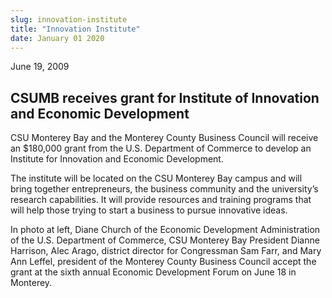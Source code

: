 ```yaml
---
slug: innovation-institute
title: "Innovation Institute"
date: January 01 2020
---
```


<p>June 19, 2009
</p><h2>CSUMB receives grant for Institute of Innovation and Economic Development</h2><p>CSU Monterey Bay and the Monterey County Business Council will receive an $180,000 grant from the U.S. Department of Commerce to develop an Institute for Innovation and Economic Development.
</p><p>The institute will be located on the CSU Monterey Bay campus and will bring together entrepreneurs, the business community and the university’s research capabilities. It will provide resources and training programs that will help those trying to start a business to pursue innovative ideas.
</p><p>In photo at left, Diane Church of the Economic Development Administration of the U.S. Department of Commerce, CSU Monterey Bay President Dianne Harrison, Alec Arago, district director for Congressman Sam Farr, and Mary Ann Leffel, president of the Monterey County Business Council accept the grant at the sixth annual Economic Development Forum on June 18 in Monterey.
</p><p> 
</p>
